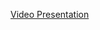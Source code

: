 [Video Presentation](https://drive.google.com/drive/folders/1i4lHG9jRTGExtTAG0cliQXuqwWnwtn8a?usp=sharing)
